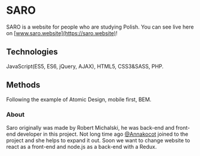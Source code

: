 # SARO
 SARO is a website for people who are studying Polish. You can see live here on [www.saro.website](https://saro.website)!

 ## Technologies
 JavaScript(ES5, ES6, jQuery, AJAX), HTML5, CSS3&SASS, PHP.

 ## Methods
Following the example of Atomic Design, mobile first, BEM.

 ### About
 Saro originally was made by Robert Michalski, he was back-end and front-end developer in this project.
 Not long time ago [@Annakocot](https://github.com/annakocot) joined to the project and she helps to expand it out.
 Soon we want to change website to react as a front-end and node.js as a back-end with a Redux.

